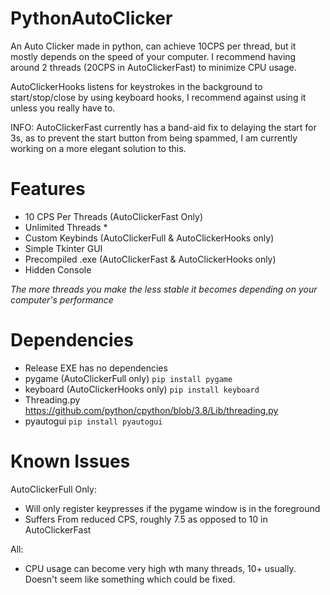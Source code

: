 # PythonAutoClicker
An Auto Clicker made in python, can achieve 10CPS per thread, but it mostly depends on the speed of your computer.
I recommend having around 2 threads (20CPS in AutoClickerFast) to minimize CPU usage.

AutoClickerHooks listens for keystrokes in the background to start/stop/close by using keyboard hooks, I recommend against using it unless you really have to.

INFO: AutoClickerFast currently has a band-aid fix to delaying the start for 3s, as to prevent the start button from being spammed, I am currently working on a more elegant solution to this.

# Features

- 10 CPS Per Threads (AutoClickerFast Only)
- Unlimited Threads *
- Custom Keybinds (AutoClickerFull & AutoClickerHooks only)
- Simple Tkinter GUI
- Precompiled .exe (AutoClickerFast & AutoClickerHooks only)
- Hidden Console


*The more threads you make the less stable it becomes depending on your computer's performance*

# Dependencies

- Release EXE has no dependencies
- pygame (AutoClickerFull only) ```pip install pygame```
- keyboard (AutoClickerHooks only) ```pip install keyboard```
- Threading.py https://github.com/python/cpython/blob/3.8/Lib/threading.py
- pyautogui ```pip install pyautogui```

# Known Issues

AutoClickerFull Only:
- Will only register keypresses if the pygame window is in the foreground
- Suffers From reduced CPS, roughly 7.5 as opposed to 10 in AutoClickerFast

All:
- CPU usage can become very high wth many threads, 10+ usually. Doesn't seem like something which could be fixed.

